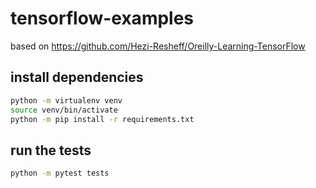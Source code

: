 # tensorflow-examples
based on https://github.com/Hezi-Resheff/Oreilly-Learning-TensorFlow

## install dependencies
```bash
python -m virtualenv venv
source venv/bin/activate
python -m pip install -r requirements.txt
```

## run the tests
```bash
python -m pytest tests
```

